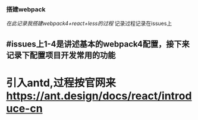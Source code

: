 
### 搭建webpack
_在此记录我搭建webpack4+react+less的过程_
记录过程记录在issues上

#issues上1-4是讲述基本的webpack4配置，接下来记录下配置项目开发常用的功能
--------------------------------------------------------------------------------
# 引入antd,过程按官网来 <https://ant.design/docs/react/introduce-cn>
